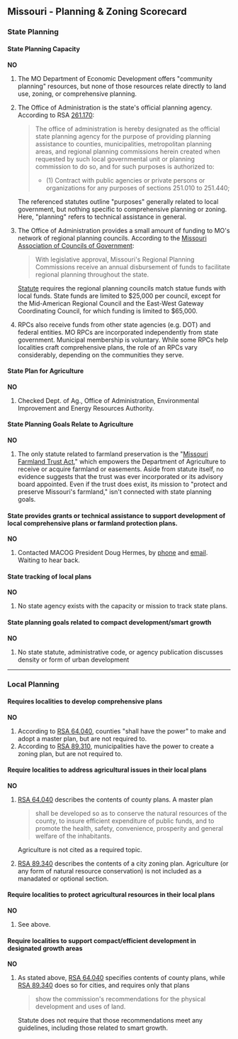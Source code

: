 ## Missouri - Planning & Zoning Scorecard

### State Planning

#### State Planning Capacity

**NO**

1.  The MO Department of Economic Development offers "community planning" resources, but none of those resources relate directly to land use, zoning, or comprehensive planning.
2.  The Office of Administration is the state's official planning agency. According to RSA [261.170](http://revisor.mo.gov/main/OneSection.aspx?section=251.170&bid=13425&hl=):
    >The office of administration is hereby designated as the official state planning agency for the purpose of providing planning assistance to counties, municipalities, metropolitan planning areas, and regional planning commissions herein created when requested by such local governmental unit or planning commission to do so, and for such purposes is authorized to:
      > * (1) Contract with public agencies or private persons or organizations for any purposes of sections 251.010 to 251.440;

    The referenced statutes outline "purposes" generally related to local government, but nothing specific to comprehensive planning or zoning. Here, "planning" refers to technical assistance in general.


3.  The Office of Administration provides a small amount of funding to MO's network of regional planning councils. According to the [Missouri Association of Councils of Government](http://www.macogonline.org/partners.htm):
      >With legislative approval, Missouri's Regional Planning Commissions receive an annual disbursement of funds to facilitate regional planning throughout the state.

    [Statute](http://revisor.mo.gov/main/OneSection.aspx?section=251.034&bid=13410&hl=) requires the regional planning councils match statue funds with local funds. State funds are limited to $25,000 per council, except for the Mid-American Regional Council and the East-West Gateway Coordinating Council, for which funding is limited to \$65,000.

4.    RPCs also receive funds from other state agencies (e.g. DOT) and federal entities. MO RPCs are incorporated independently from state government. Municipal membership is voluntary. While some RPCs help localities craft comprehensive plans, the role of an RPCs vary considerably, depending on the communities they serve.


####  State Plan for Agriculture

**NO**

1.  Checked Dept. of Ag., Office of Administration, Environmental Improvement and Energy Resources Authority.


#### State Planning Goals Relate to Agriculture

**NO**

1.  The only statute related to farmland preservation is the "[Missouri Farmland Trust Act](http://revisor.mo.gov/main/OneSection.aspx?section=262.815&bid=14199)," which empowers the Department of Agriculture to receive or acquire farmland or easements. Aside from statute itself, no evidence suggests that the trust was ever incorporated or its advisory board appointed. Even if the trust does exist, its mission to "protect and preserve Missouri's farmland," isn't connected with state planning goals.

#### State provides grants or technical assistance to support development of local comprehensive plans or farmland protection plans.

**NO**
1.  Contacted MACOG President Doug Hermes, by [phone](<tel:18167818631>) and [email](mailto:djhermes@kc.rr.com). Waiting to hear back.

#### State tracking of local plans

**NO**
1.  No state agency exists with the capacity or mission to track state plans.

#### State planning goals related to compact development/smart growth

**NO**

1.  No state statute, administrative code, or agency publication discusses density or form of urban development

---

### Local Planning

#### Requires localities to develop comprehensive plans

**NO**

1.  According to [RSA 64.040](http://revisor.mo.gov/main/OneSection.aspx?section=64.040&bid=2442&hl=), counties "shall have the power" to make and adopt a master plan, but are not required to.
2. According to [RSA 89.310](http://revisor.mo.gov/main/OneSection.aspx?section=89.310&bid=4629&hl=), municipalities have the power to create a zoning plan, but are not required to.


#### Require localities to address agricultural issues in their local plans

**NO**

1.  [RSA 64.040](http://revisor.mo.gov/main/OneSection.aspx?section=64.040&bid=2442&hl=) describes the contents of county plans. A master plan
    > shall be developed so as to conserve the natural resources of the county, to insure efficient expenditure of public funds, and to promote the health, safety, convenience, prosperity and general welfare of the inhabitants.

    Agriculture is not cited as a required topic.

2.  [RSA 89.340](http://revisor.mo.gov/main/OneSection.aspx?section=89.340&bid=4632) describes the contents of a city zoning plan. Agriculture (or any form of natural resource conservation) is not included as a manadated or optional section.

#### Require localities to protect agricultural resources in their local plans

**NO**

1. See above.

#### Require localities to support compact/efficient development in designated growth areas

**NO**

1.  As stated above, [RSA 64.040](http://revisor.mo.gov/main/OneSection.aspx?section=64.040&bid=2442&hl=) specifies contents of county plans, while [RSA 89.340](http://revisor.mo.gov/main/OneSection.aspx?section=89.340&bid=4632) does so for cities, and requires only that plans
    >show the commission's recommendations for the physical development and uses of land.

    Statute does not require that those recommendations meet any guidelines, including those related to smart growth.
